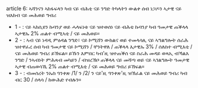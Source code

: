 article 6: ኣሻንናን ኣከፋፍላን ካብ ናይ ብሕቲ ናይ ንግድ ትካላትን ውልቀ ሰብ ነጋዶን ኣታዊ ናይ ዝእከብ ናይ መሕወይ ግብሪ

<ul>
			<li>1 - : ናይ ኣክሲዩን ኩባንያ ወይ ሓላፍነቱ ናይ ዝተወሰነ ናይ ብሕቲ ኩባንያ ካብ ዓመታዊ ጠቕላላ ኣታዊኡ 2% ጠልተ ብሚኣቲ &#x2F; ናይ መሕወይ።<ul>
			</ul></li>			<li>2 - : ኣብ ናይ ነዳዲ ምዕዳል ንግድ፣ ናይ ኮሚሸን ውክልና ወይ ተመላሳሊ ናይ ኣግልግሎት ሰራሕ ዝተዋፈረ ሰብ ካብ ዓመታዊ ናይ ኮሚሸን &#x2F; ቸንትዋለ &#x2F; ጠቕላላ እታዊኡ 3% &#x2F; ሰለስተ ብሚእቲ &#x2F; ናይ መሕወይ ግብሪ ይኽፍል። ይኹን እምበር ካብ&#39;ዚ ዝተጠቕሰ ናይ ስራሕ መዳይ ወጻኢ ብኻልእ ንግድ &#x2F; ንኣብነት ምሕጻብ መካይን &#x2F; ብዝረኽቦ ጠቕላላ ናይ መሻጣ ወይ ናይ ኣገልግሎት ዓመታዊ ኣታዊ ብጠወሳኺ 2% ጠልተ ብሚእቲ &#x2F; ናይ መሕወይ ግብሪ ይኸፍል።<ul>
			</ul></li>			<li>3 - : ብመሰረት ንኡስ ዓንቀጽ &#x2F;1&#x2F; ን &#x2F;2&#x2F; ን ናይ&#39;ዚ ዓንቀጽ&#39;ዚ ዝኽፈል ናይ መሕወይ ግብሪ ካብ ብር 30 &#x2F; ሰላሳ &#x2F; ከውሕድ የብሉን።<ul>
			</ul></li></ul>